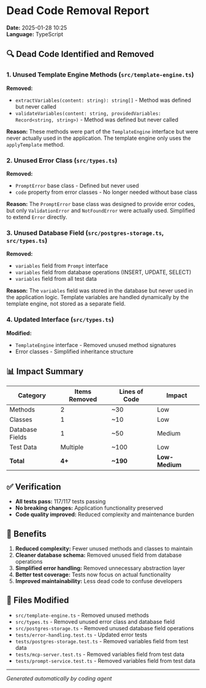 # Dead Code Removal Report
**Date:** 2025-01-28 10:25  
**Language:** TypeScript  

## 🔍 Dead Code Identified and Removed

### 1. **Unused Template Engine Methods** (`src/template-engine.ts`)
**Removed:**
- `extractVariables(content: string): string[]` - Method was defined but never called
- `validateVariables(content: string, providedVariables: Record<string, string>)` - Method was defined but never called

**Reason:** These methods were part of the `TemplateEngine` interface but were never actually used in the application. The template engine only uses the `applyTemplate` method.

### 2. **Unused Error Class** (`src/types.ts`)
**Removed:**
- `PromptError` base class - Defined but never used
- `code` property from error classes - No longer needed without base class

**Reason:** The `PromptError` base class was designed to provide error codes, but only `ValidationError` and `NotFoundError` were actually used. Simplified to extend `Error` directly.

### 3. **Unused Database Field** (`src/postgres-storage.ts`, `src/types.ts`)
**Removed:**
- `variables` field from `Prompt` interface
- `variables` field from database operations (INSERT, UPDATE, SELECT)
- `variables` field from all test data

**Reason:** The `variables` field was stored in the database but never used in the application logic. Template variables are handled dynamically by the template engine, not stored as a separate field.

### 4. **Updated Interface** (`src/types.ts`)
**Modified:**
- `TemplateEngine` interface - Removed unused method signatures
- Error classes - Simplified inheritance structure

## 📊 Impact Summary

| Category | Items Removed | Lines of Code | Impact |
|----------|---------------|---------------|---------|
| Methods | 2 | ~30 | Low |
| Classes | 1 | ~10 | Low |
| Database Fields | 1 | ~50 | Medium |
| Test Data | Multiple | ~100 | Low |
| **Total** | **4+** | **~190** | **Low-Medium** |

## ✅ Verification

- **All tests pass:** 117/117 tests passing
- **No breaking changes:** Application functionality preserved
- **Code quality improved:** Reduced complexity and maintenance burden

## 🎯 Benefits

1. **Reduced complexity:** Fewer unused methods and classes to maintain
2. **Cleaner database schema:** Removed unused field from database operations
3. **Simplified error handling:** Removed unnecessary abstraction layer
4. **Better test coverage:** Tests now focus on actual functionality
5. **Improved maintainability:** Less dead code to confuse developers

## 🔧 Files Modified

- `src/template-engine.ts` - Removed unused methods
- `src/types.ts` - Removed unused error class and database field
- `src/postgres-storage.ts` - Removed unused database field operations
- `tests/error-handling.test.ts` - Updated error tests
- `tests/postgres-storage.test.ts` - Removed variables field from test data
- `tests/mcp-server.test.ts` - Removed variables field from test data
- `tests/prompt-service.test.ts` - Removed variables field from test data

---

*Generated automatically by coding agent* 